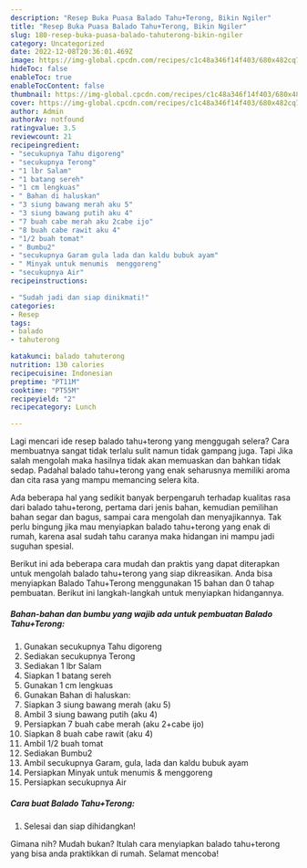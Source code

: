 ```yaml
---
description: "Resep Buka Puasa Balado Tahu+Terong, Bikin Ngiler"
title: "Resep Buka Puasa Balado Tahu+Terong, Bikin Ngiler"
slug: 180-resep-buka-puasa-balado-tahuterong-bikin-ngiler
category: Uncategorized
date: 2022-12-08T20:36:01.469Z
image: https://img-global.cpcdn.com/recipes/c1c48a346f14f403/680x482cq70/balado-tahuterong-foto-resep-utama.jpg
hideToc: false
enableToc: true
enableTocContent: false
thumbnail: https://img-global.cpcdn.com/recipes/c1c48a346f14f403/680x482cq70/balado-tahuterong-foto-resep-utama.jpg
cover: https://img-global.cpcdn.com/recipes/c1c48a346f14f403/680x482cq70/balado-tahuterong-foto-resep-utama.jpg
author: Admin
authorAv: notfound
ratingvalue: 3.5
reviewcount: 21
recipeingredient:
- "secukupnya Tahu digoreng"
- "secukupnya Terong"
- "1 lbr Salam"
- "1 batang sereh"
- "1 cm lengkuas"
- " Bahan di haluskan"
- "3 siung bawang merah aku 5"
- "3 siung bawang putih aku 4"
- "7 buah cabe merah aku 2cabe ijo"
- "8 buah cabe rawit aku 4"
- "1/2 buah tomat"
- " Bumbu2"
- "secukupnya Garam gula lada dan kaldu bubuk ayam"
- " Minyak untuk menumis  menggoreng"
- "secukupnya Air"
recipeinstructions:

- "Sudah jadi dan siap dinikmati!"
categories:
- Resep
tags:
- balado
- tahuterong

katakunci: balado tahuterong 
nutrition: 130 calories
recipecuisine: Indonesian
preptime: "PT11M"
cooktime: "PT55M"
recipeyield: "2"
recipecategory: Lunch

---
```



Lagi mencari ide resep balado tahu+terong yang menggugah selera? Cara membuatnya sangat tidak terlalu sulit namun tidak gampang juga. Tapi Jika salah mengolah maka hasilnya tidak akan memuaskan dan bahkan tidak sedap. Padahal balado tahu+terong yang enak seharusnya memiliki aroma dan cita rasa yang mampu memancing selera kita.


Ada beberapa hal yang sedikit banyak berpengaruh terhadap kualitas rasa dari balado tahu+terong, pertama dari jenis bahan, kemudian pemilihan bahan segar dan bagus, sampai cara mengolah dan menyajikannya. Tak perlu bingung jika mau menyiapkan balado tahu+terong yang enak di rumah, karena asal sudah tahu caranya maka hidangan ini mampu jadi suguhan spesial.




Berikut ini ada beberapa cara mudah dan praktis yang dapat diterapkan untuk mengolah balado tahu+terong yang siap dikreasikan. Anda bisa menyiapkan Balado Tahu+Terong menggunakan 15 bahan dan 0 tahap pembuatan. Berikut ini langkah-langkah untuk menyiapkan hidangannya.

<!--inarticleads1-->

##### Bahan-bahan dan bumbu yang wajib ada untuk pembuatan Balado Tahu+Terong:

1. Gunakan secukupnya Tahu digoreng
1. Sediakan secukupnya Terong
1. Sediakan 1 lbr Salam
1. Siapkan 1 batang sereh
1. Gunakan 1 cm lengkuas
1. Gunakan  Bahan di haluskan:
1. Siapkan 3 siung bawang merah (aku 5)
1. Ambil 3 siung bawang putih (aku 4)
1. Persiapkan 7 buah cabe merah (aku 2+cabe ijo)
1. Siapkan 8 buah cabe rawit (aku 4)
1. Ambil 1/2 buah tomat
1. Sediakan  Bumbu2
1. Ambil secukupnya Garam, gula, lada dan kaldu bubuk ayam
1. Persiapkan  Minyak untuk menumis &amp; menggoreng
1. Persiapkan secukupnya Air




<!--inarticleads2-->

##### Cara buat Balado Tahu+Terong:


1. Selesai dan siap dihidangkan!



Gimana nih? Mudah bukan? Itulah cara menyiapkan balado tahu+terong yang bisa anda praktikkan di rumah. Selamat mencoba!
